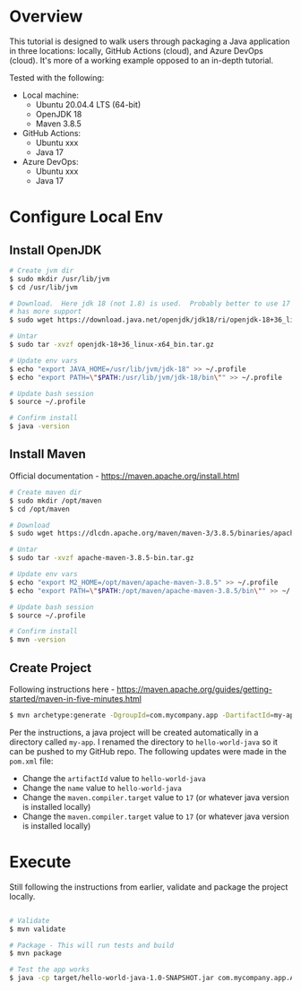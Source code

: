 # Overview

This tutorial is designed to walk users through packaging a Java application in three locations: locally, GitHub Actions (cloud), and Azure DevOps (cloud).   It's more of a working example opposed to an in-depth tutorial.

Tested with the following:
- Local machine:
    - Ubuntu 20.04.4 LTS (64-bit)
    - OpenJDK 18
    - Maven 3.8.5
- GitHub Actions:
    - Ubuntu xxx
    - Java 17
- Azure DevOps:
    - Ubuntu xxx
    - Java 17

# Configure Local Env

## Install OpenJDK

```bash
# Create jvm dir
$ sudo mkdir /usr/lib/jvm
$ cd /usr/lib/jvm

# Download.  Here jdk 18 (not 1.8) is used.  Probably better to use 17 as it
# has more support
$ sudo wget https://download.java.net/openjdk/jdk18/ri/openjdk-18+36_linux-x64_bin.tar.gz

# Untar
$ sudo tar -xvzf openjdk-18+36_linux-x64_bin.tar.gz

# Update env vars
$ echo "export JAVA_HOME=/usr/lib/jvm/jdk-18" >> ~/.profile
$ echo "export PATH=\"$PATH:/usr/lib/jvm/jdk-18/bin\"" >> ~/.profile

# Update bash session
$ source ~/.profile

# Confirm install
$ java -version
```

## Install Maven

Official documentation - https://maven.apache.org/install.html

```bash
# Create maven dir
$ sudo mkdir /opt/maven
$ cd /opt/maven

# Download
$ sudo wget https://dlcdn.apache.org/maven/maven-3/3.8.5/binaries/apache-maven-3.8.5-bin.tar.gz

# Untar
$ sudo tar -xvzf apache-maven-3.8.5-bin.tar.gz

# Update env vars
$ echo "export M2_HOME=/opt/maven/apache-maven-3.8.5" >> ~/.profile
$ echo "export PATH=\"$PATH:/opt/maven/apache-maven-3.8.5/bin\"" >> ~/.profile

# Update bash session
$ source ~/.profile

# Confirm install
$ mvn -version
```

## Create Project

Following instructions here - https://maven.apache.org/guides/getting-started/maven-in-five-minutes.html

```bash
$ mvn archetype:generate -DgroupId=com.mycompany.app -DartifactId=my-app -DarchetypeArtifactId=maven-archetype-quickstart -DarchetypeVersion=1.4 -DinteractiveMode=false
```

Per the instructions, a java project will be created automatically in a directory called `my-app`.  I renamed the directory to `hello-world-java` so it can be pushed to my GitHub repo.  The following updates were made in the `pom.xml` file:
- Change the `artifactId` value to `hello-world-java`
- Change the `name` value to `hello-world-java`
- Change the `maven.compiler.target` value to `17` (or whatever java version is installed locally)
- Change the `maven.compiler.target` value to `17` (or whatever java version is installed locally)

# Execute

Still following the instructions from earlier, validate and package the project locally.

```bash

# Validate
$ mvn validate

# Package - This will run tests and build
$ mvn package

# Test the app works
$ java -cp target/hello-world-java-1.0-SNAPSHOT.jar com.mycompany.app.App
```
